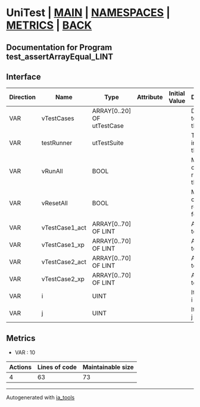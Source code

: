 # UniTest | [MAIN] | [NAMESPACES] | [METRICS] | [BACK]  

## Documentation for Program test_assertArrayEqual_LINT  

## Interface  

| Direction | Name | Type | Attribute | Initial Value | Documentation |
| --------- | ---- | ---- | --------- | ------------- | ------------- |
| VAR | vTestCases | ARRAY[0..20] OF utTestCase |  |  | Definition of all test cases for this POU |  
| VAR | testRunner | utTestSuite |  |  | Test Suite fb instance to run the tests |  
| VAR | vRunAll | BOOL |  |  | Manual command to run all tests for this POU |  
| VAR | vResetAll | BOOL |  |  | Manual command to reset all tests for this POU |  
| VAR | vTestCase1_act | ARRAY[0..70] OF LINT |  |  | Array data 1 of test case 1 |  
| VAR | vTestCase1_xp | ARRAY[0..70] OF LINT |  |  | Array data 2 of test case 1 |  
| VAR | vTestCase2_act | ARRAY[0..70] OF LINT |  |  | Array data 3 of test case 2 |  
| VAR | vTestCase2_xp | ARRAY[0..70] OF LINT |  |  | Array data 4 of test case 2 |  
| VAR | i | UINT |  |  | Iterator variable i |  
| VAR | j | UINT |  |  | Iterator variable j |  


## Metrics  

- VAR : 10

| Actions | Lines of code | Maintainable size |
| ------- | ------------- | ----------------- |
| 4 | 63 | 73 |

---
Autogenerated with [ia_tools](https://github.com/tkucic/ia_tools)  

[MAIN]: ../../../../index.md
[NAMESPACES]: ../../nsList.md
[METRICS]: ../../../metrics.md
[BACK]: ../nsMain.md
